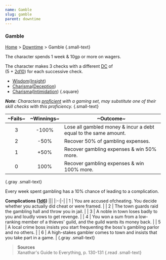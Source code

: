 ```yaml
---
name: Gamble
slug: gamble
parent: downtime
---
```

### Gamble
[Home](dm-operations-center) > [Downtime](downtime) > Gamble {.small-text}

The character spends 1 week & 10gp or more on wagers.

The character makes 3 checks with a different [DC](difficulty-class) of <br/>
(5 + [2d10](/roll/2d10)) for each successive check.

- [Wisdom](wisdom)([Insight](insight))
- [Charisma](charisma)([Deception](deception))
- [Charisma](charisma)([Intimidation](intimidation))
{.square}

***Note**: Characters [proficient](proficient) with a gaming set, may substitute one of their skill checks with this proficiency.* {.small-text}

| ~Fails~ | ~Winnings~ | ~Outcome~ |
|:--:|:----:|-|
| 3 | -100% | Lose all gambled money & incur a debt equal to the same amount.
| 2 | -50%  | Recover 50% of gambling expenses. |
| 1 | +50%  | Recover gambling expenses & win 50% more. |
| 0 | 100%  | Recover gambling expenses & win 100% more. |
{.gray .small-text}

Every week spent gambling has a 10% chance of leading to a complication.

**Complications ([1d6](/roll/1d6))**
|||
|:-:|-|
| 1 | You are accused ofcheating. You decide whether you actually did cheat or were framed. |
| 2 | The town guards raid the gambling hall and throw you in jail. |
| 3 | A noble in town loses badly to you and loudly vows to get revenge. |
| 4 | You won a sum from a low-ranking member of a thieves' guild, and the guild wants its money back. |
| 5 | A local crime boss insists you start frequenting the boss's gambling parlor and no others. |
| 6 | A high-stakes gambler comes to town and insists that you take part in a game. |
{.gray .small-text}

> **Sources** <br/>
> Xanathar's Guide to Everything, p. 130-131
{.read .small-text}